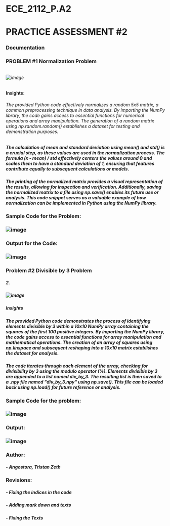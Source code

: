# ECE_2112_P.A2

# PRACTICE ASSESSMENT #2
### Documentation

### PROBLEM #1 Normalization Problem
######
###### ![image](https://github.com/user-attachments/assets/8a1ac54e-ed9c-4deb-ad8c-959023014072)

#### Insights: 
###### The provided Python code effectively normalizes a random 5x5 matrix, a common preprocessing technique in data analysis. By importing the NumPy library, the code gains access to essential functions for numerical operations and array manipulation. The generation of a random matrix using np.random.random() establishes a dataset for testing and demonstration purposes.

##### The calculation of mean and standard deviation using mean() and std() is a crucial step, as these values are used in the normalization process. The formula (x - mean) / std effectively centers the values around 0 and scales them to have a standard deviation of 1, ensuring that features contribute equally to subsequent calculations or models.

##### The printing of the normalized matrix provides a visual representation of the results, allowing for inspection and verification. Additionally, saving the normalized matrix to a file using np.save() enables its future use or analysis. This code snippet serves as a valuable example of how normalization can be implemented in Python using the NumPy library.


### Sample Code for the Problem: 
### ![image](https://github.com/user-attachments/assets/b317744e-1be3-4ce4-9fcf-f2589d88823e)


### Output for the Code: 
### ![image](https://github.com/user-attachments/assets/9e8de645-3d33-4950-b74f-10e0efeef85d)

### Problem #2 Divisible by 3 Problem

##### 2. 
##### ![image](https://github.com/user-attachments/assets/54c10dce-dce5-46b6-b47f-686f4b7cf46e)

##### Insights
##### The provided Python code demonstrates the process of identifying elements divisible by 3 within a 10x10 NumPy array containing the squares of the first 100 positive integers. By importing the NumPy library, the code gains access to essential functions for array manipulation and mathematical operations. The creation of an array of squares using np.linspace and subsequent reshaping into a 10x10 matrix establishes the dataset for analysis.

##### The code iterates through each element of the array, checking for divisibility by 3 using the modulo operator (%). Elements divisible by 3 are appended to a list named div_by_3. The resulting list is then saved to a .npy file named "div_by_3.npy" using np.save(). This file can be loaded back using np.load() for future reference or analysis.

### Sample Code for the problem:
### ![image](https://github.com/user-attachments/assets/90423ed6-e1ed-4cf7-a413-d6492c3d6072)

### Output: 
### ![image](https://github.com/user-attachments/assets/39c64e9c-1bf6-451f-9796-0d52352fc2cb)

### Author: 
#####  - Angostora, Tristan Zeth

### Revisions: 
##### - Fixing the indices in the code
##### - Adding mark down and texts
##### - Fixing the Texts


